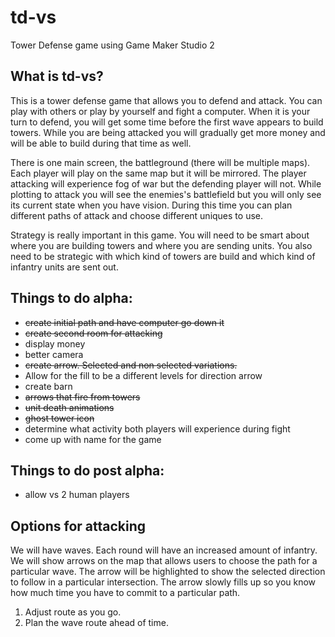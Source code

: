 # td-vs
Tower Defense game using Game Maker Studio 2

## What is td-vs?
This is a tower defense game that allows you to defend and attack. You can play with others or play by yourself and fight a computer. When it is your turn to defend, you will get some time before the first wave appears to build towers. While you are being attacked you will gradually get more money and will be able to build during that time as well. 

There is one main screen, the battleground (there will be multiple maps). Each player will play on the same map but it will be mirrored. The player attacking will experience fog of war but the defending player will not. While plotting to attack you will see the enemies's battlefield but you will only see its current state when you have vision. During this time you can plan different paths of attack and choose different uniques to use. 

Strategy is really important in this game. You will need to be smart about where you are building towers and where you are sending units. You also need to be strategic with which kind of towers are build and which kind of infantry units are sent out. 

## Things to do alpha:
- ~~create initial path and have computer go down it~~
- ~~create second room for attacking~~
- display money
- better camera
- ~~create arrow. Selected and non selected variations.~~
- Allow for the fill to be a different levels for direction arrow
- create barn
- ~~arrows that fire from towers~~
- ~~unit death animations~~
- ~~ghost tower icon~~
- determine what activity both players will experience during fight
- come up with name for the game

## Things to do post alpha:
- allow vs 2 human players

## Options for attacking
We will have waves. Each round will have an increased amount of infantry. We will show arrows on the map that allows users to choose the path for a particular wave. The arrow will be highlighted to show the selected direction to follow in a particular intersection. The arrow slowly fills up so you know how much time you have to commit to a particular path.
1. Adjust route as you go.
2. Plan the wave route ahead of time.



